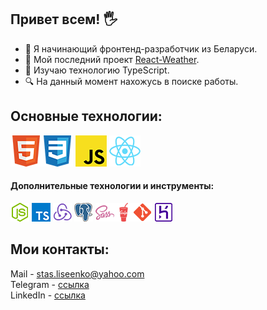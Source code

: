 ## Привет всем! 🖐
* 👶 Я начинающий фронтенд-разработчик из Беларуси.
* 🚀 Мой последний проект [React-Weather](https://stalise.github.io/React-Weather/).
* 🧠 Изучаю технологию TypeScript.
* 🔍 На данный момент нахожусь в поиске работы.

## Основные технологии:
![html5](./images/html5_logo.png)![html5](./images/css3_logo.png) ![html5](./images/js_icon.png) ![html5](./images/react_icon.png)
#### Дополнительные технологии и инструменты:
![html5](./images/node-js_icon.png) ![html5](./images/ts_icon.png) ![html5](./images/redux_icon.png) ![html5](./images/postgresql_icon.png) ![html5](./images/scss_icon.png)![html5](./images/gulp_icon.png)![html5](./images/git_icon.png) ![html5](./images/heroku_icon.png)
## Мои контакты:
Mail - stas.liseenko@yahoo.com  
Telegram - [ссылка](https://t.me/stalise1)  
LinkedIn - [ссылка](https://www.linkedin.com/in/s-liseenko) 

